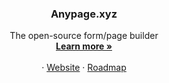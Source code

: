 <p align="center">
  <h3 align="center">Anypage.xyz</h3>

  <p align="center">
    The open-source form/page builder
    <br />
    <a href="https://anypage.xyz/product"><strong>Learn more »</strong></a>
    <br />
    <br />
    ·
    <a href="https://anypage.com">Website</a>
    ·
    <a href="https://cal.com/roadmap">Roadmap</a>
  </p>
</p>


